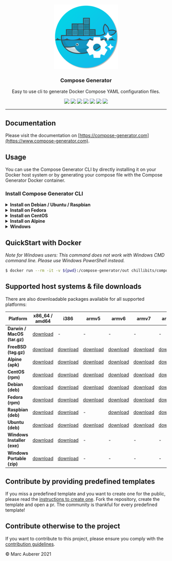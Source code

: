 <p align="center">
  <img alt="Compose Generator Logo" src="./docs/docs/static/avatar.png" height="200" />
  <h3 align="center">Compose Generator</h3>
  <p align="center">Easy to use cli to generate Docker Compose YAML configuration files.</p>
  <p align="center">
    <a target="_blank" href="https://github.com/compose-generator/compose-generator/releases/latest"><img src="https://img.shields.io/github/v/release/compose-generator/compose-generator?include_prereleases"></a>
    <a target="_blank" href="https://hub.docker.com/r/chillibits/compose-generator"><img src="https://img.shields.io/docker/pulls/chillibits/compose-generator"></a>
    <a target="_blank" href="./.github/workflows/ci.yml"><img src="https://github.com/compose-generator/compose-generator/workflows/Go%20CI/badge.svg"></a>
    <a target="_blank" href="./.github/workflows/codeql-analysis.yml"><img src="https://github.com/compose-generator/compose-generator/actions/workflows/codeql-analysis.yml/badge.svg"></a>
    <a target="_blank" href="https://goreportcard.com/report/github.com/compose-generator/compose-generator"><img src="https://goreportcard.com/badge/github.com/compose-generator/compose-generator"></a>
    <a target="_blank" href="https://makeapullrequest.com"><img src="https://img.shields.io/badge/PRs-welcome-brightgreen.svg"></a>
    <a target="_blank" href="./LICENSE.md"><img src="https://img.shields.io/github/license/compose-generator/compose-generator"></a>
  </p>
</p>

---

## Documentation
Please visit the documentation on [https://compose-generator.com](https://www.compose-generator.com).

## Usage
You can use the Compose Generator CLI by directly installing it on your Docker host system or by generating your compose file with the Compose Generator Docker container.

### Install Compose Generator CLI
<details><summary><b>Install on Debian / Ubuntu / Raspbian</b></summary>
<p>

### Install
```sh
$ sudo apt-get update
$ sudo apt-get install apt-transport-https ca-certificates curl \
    gnupg-agent software-properties-common lsb-release
$ curl -fsSL https://repo.chillibits.com/artifactory/debian/gpg | \
    sudo apt-key add -
$ sudo add-apt-repository "deb https://repo.chillibits.com/artifactory/debian \
    $(lsb_release -cs) main"
$ sudo sudo apt-get update
$ sudo apt-get install compose-generator
```
### Use
```sh
$ compose-generator
```

</p>
</details>

<details><summary><b>Install on Fedora</b></summary>
<p>

### Install
```sh
$ sudo dnf -y install dnf-plugins-core
$ sudo dnf config-manager --add-repo \
    https://repo.chillibits.com/artifactory/rpm/chillibits.repo
$ sudo dnf install compose-generator
```
### Use
```sh
$ compose-generator
```

</p>
</details>

<details><summary><b>Install on CentOS</b></summary>
<p>

### Install
```sh
$ sudo yum install -y yum-utils
$ sudo yum-config-manager --add-repo \
    https://repo.chillibits.com/artifactory/rpm/chillibits.repo
$ sudo yum install compose-generator
```
### Use
```sh
$ compose-generator
```

</p>
</details>

<details><summary><b>Install on Alpine</b></summary>
<p>

### Install
```sh
$ apk update
$ sh -c "echo 'https://repo.chillibits.com/artifactory/alpine/$(cat \
    /etc/os-release | grep VERSION_ID | cut -d "=" -f2 | cut -d "." \
    -f1,2)/main'" >> /etc/apk/repositories
$ wget -O /etc/apk/keys/alpine.rsa.pub \
    https://repo.chillibits.com/artifactory/alpine/alpine.rsa.pub
$ apk add compose-generator
```
If there occure any errors on the last step, please try the following instead
```sh
$ apk add compose-generator --allow-untrusted
```
### Use
```sh
$ compose-generator
```

</p>
</details>

<details><summary><b>Windows</b></summary>
<p>

### Install
Compose Generator gets distributed for Windows via the new Windows package manager called [winget](https://github.com/microsoft/winget-cli). In the future, winget will be available for download in the Microsoft Store. Currently, the easiest way to install winget is, to download it manually from GitHub. Visit the [installation instruction](https://github.com/microsoft/winget-cli#installing-the-client) from Microsoft. <br>
As soon as the Windows package manager is installed on your Windows machine, you can open powershell and execute this installation command: <br>
```sh
$ winget install ChilliBits.ComposeGenerator
```
After installing Compose Generator, you should restart your powershell instance to make it reload the available commands.
### Use
```sh
$ compose-generator
```
    
</p>
</details>

## QuickStart with Docker
*Note for Windows users: This command does not work with Windows CMD command line. Please use Windows PowerShell instead.*

```sh
$ docker run --rm -it -v ${pwd}:/compose-generator/out chillibits/compose-generator
```

## Supported host systems & file downloads
There are also downloadable packages available for all supported platforms:

| **Platform**                | **x86_64 / amd64**                                                                     | **i386**                                                                             | **armv5**                                                                              | **armv6**                                                                              | **armv7**                                                                              | **arm64**                                                                              |
|-----------------------------|----------------------------------------------------------------------------------------|--------------------------------------------------------------------------------------|----------------------------------------------------------------------------------------|----------------------------------------------------------------------------------------|----------------------------------------------------------------------------------------|----------------------------------------------------------------------------------------|
| **Darwin / MacOS (tar.gz)** | [download](../../releases/download/0.2.0/compose-generator_0.2.0_darwin_amd64.tar.gz)  | -                                                                                    | -                                                                                      | -                                                                                      | -                                                                                      | -                                                                                      |
| **FreeBSD (tag.gz)**        | [download](../../releases/download/0.2.0/compose-generator_0.2.0_freebsd_amd64.tar.gz) | [download](../../releases/download/0.2.0/compose-generator_0.2.0_freebsd_386.tar.gz) | [download](../../releases/download/0.2.0/compose-generator_0.2.0_freebsd_armv5.tar.gz) | [download](../../releases/download/0.2.0/compose-generator_0.2.0_freebsd_armv6.tar.gz) | [download](../../releases/download/0.2.0/compose-generator_0.2.0_freebsd_armv7.tar.gz) | [download](../../releases/download/0.2.0/compose-generator_0.2.0_freebsd_arm64.tar.gz) |
| **Alpine (apk)**            | [download](../../releases/download/0.2.0/compose-generator_0.2.0_linux_amd64.apk)      | [download](../../releases/download/0.2.0/compose-generator_0.2.0_linux_386.apk)      | [download](../../releases/download/0.2.0/compose-generator_0.2.0_linux_armv5.apk)      | [download](../../releases/download/0.2.0/compose-generator_0.2.0_linux_armv6.apk)      | [download](../../releases/download/0.2.0/compose-generator_0.2.0_linux_armv7.apk)      | [download](../../releases/download/0.2.0/compose-generator_0.2.0_linux_arm64.apk)      |
| **CentOS (rpm)**            | [download](../../releases/download/0.2.0/compose-generator_0.2.0_linux_amd64.rpm)      | [download](../../releases/download/0.2.0/compose-generator_0.2.0_linux_386.rpm)      | [download](../../releases/download/0.2.0/compose-generator_0.2.0_linux_armv5.rpm)      | [download](../../releases/download/0.2.0/compose-generator_0.2.0_linux_armv6.rpm)      | [download](../../releases/download/0.2.0/compose-generator_0.2.0_linux_armv7.rpm)      | [download](../../releases/download/0.2.0/compose-generator_0.2.0_linux_arm64.rpm)      |
| **Debian (deb)**            | [download](../../releases/download/0.2.0/compose-generator_0.2.0_linux_amd64.deb)      | [download](../../releases/download/0.2.0/compose-generator_0.2.0_linux_386.deb)      | [download](../../releases/download/0.2.0/compose-generator_0.2.0_linux_armv5.deb)      | [download](../../releases/download/0.2.0/compose-generator_0.2.0_linux_armv6.deb)      | [download](../../releases/download/0.2.0/compose-generator_0.2.0_linux_armv7.deb)      | [download](../../releases/download/0.2.0/compose-generator_0.2.0_linux_arm64.deb)      |
| **Fedora (rpm)**            | [download](../../releases/download/0.2.0/compose-generator_0.2.0_linux_amd64.rpm)      | [download](../../releases/download/0.2.0/compose-generator_0.2.0_linux_386.rpm)      | [download](../../releases/download/0.2.0/compose-generator_0.2.0_linux_armv5.rpm)      | [download](../../releases/download/0.2.0/compose-generator_0.2.0_linux_armv6.rpm)      | [download](../../releases/download/0.2.0/compose-generator_0.2.0_linux_armv7.rpm)      | [download](../../releases/download/0.2.0/compose-generator_0.2.0_linux_arm64.rpm)      |
| **Raspbian (deb)**          | [download](../../releases/download/0.2.0/compose-generator_0.2.0_linux_amd64.deb)      | [download](../../releases/download/0.2.0/compose-generator_0.2.0_linux_386.deb)      | -                                                                                      | [download](../../releases/download/0.2.0/compose-generator_0.2.0_linux_armv6.deb)      | [download](../../releases/download/0.2.0/compose-generator_0.2.0_linux_armv7.deb)      | [download](../../releases/download/0.2.0/compose-generator_0.2.0_linux_arm64.deb)      |
| **Ubuntu (deb)**            | [download](../../releases/download/0.2.0/compose-generator_0.2.0_linux_amd64.deb)      | [download](../../releases/download/0.2.0/compose-generator_0.2.0_linux_386.deb)      | [download](../../releases/download/0.2.0/compose-generator_0.2.0_linux_armv5.deb)      | [download](../../releases/download/0.2.0/compose-generator_0.2.0_linux_armv6.deb)      | [download](../../releases/download/0.2.0/compose-generator_0.2.0_linux_armv7.deb)      | [download](../../releases/download/0.2.0/compose-generator_0.2.0_linux_arm64.deb)      |
| **Windows Installer (exe)** | [download](../../releases/download/0.2.0/ComposeGenerator_0.2.0_x64_Setup.exe)         | [download](../../releases/download/0.2.0/ComposeGenerator_0.2.0_x86_Setup.exe)       | -                                                                                      | -                                                                                      | -                                                                                      | -                                                                                      |
| **Windows Portable (zip)**  | [download](../../releases/download/0.2.0/compose-generator_0.2.0_windows_amd64.zip)    | [download](../../releases/download/0.2.0/compose-generator_0.2.0_windows_386.zip)    | -                                                                                      | -                                                                                      | -                                                                                      | -                                                                                      |

## Contribute by providing predefined templates
If you miss a predefined template and you want to create one for the public, please read the [instructions to create one](./predefined-templates/README.md). Fork the repository, create the template and open a pr.
The community is thankful for every predefined template!

## Contribute otherwise to the project
If you want to contribute to this project, please ensure you comply with the [contribution guidelines](CONTRIBUTING.md).

© Marc Auberer 2021